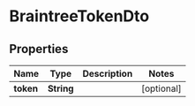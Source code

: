 

# BraintreeTokenDto

## Properties

Name | Type | Description | Notes
------------ | ------------- | ------------- | -------------
**token** | **String** |  |  [optional]



